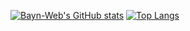 [![Bayn-Web's GitHub stats](https://github-readme-stats.vercel.app/api?username=Bayn-Web&bg_color=DEG,E76344,BB596D,904E95&theme=dracula)](https://github.com/Bayn-Web)
[![Top Langs](https://github-readme-stats.vercel.app/api/top-langs/?username=Bayn-Web&hide=css,html)](https://github.com/Bayn-Web)
